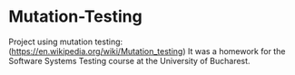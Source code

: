 # Mutation-Testing
Project using mutation testing: (https://en.wikipedia.org/wiki/Mutation_testing) 
It was a homework for the Software Systems Testing course at the University of Bucharest.
